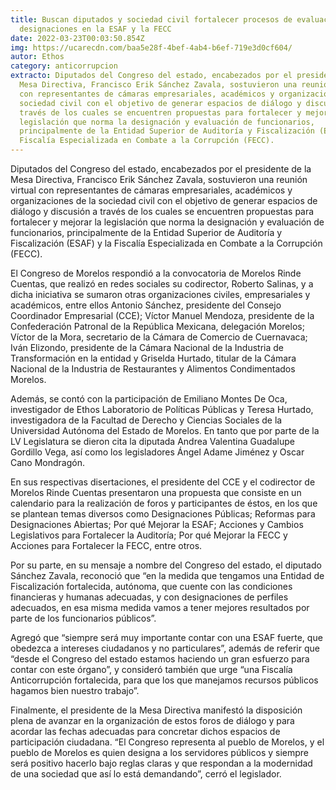 ```yaml
---
title: Buscan diputados y sociedad civil fortalecer procesos de evaluación y
  designaciones en la ESAF y la FECC
date: 2022-03-23T00:03:50.854Z
img: https://ucarecdn.com/baa5e28f-4bef-4ab4-b6ef-719e3d0cf604/
autor: Ethos
category: anticorrupcion
extracto: Diputados del Congreso del estado, encabezados por el presidente de la
  Mesa Directiva, Francisco Erik Sánchez Zavala, sostuvieron una reunión virtual
  con representantes de cámaras empresariales, académicos y organizaciones de la
  sociedad civil con el objetivo de generar espacios de diálogo y discusión a
  través de los cuales se encuentren propuestas para fortalecer y mejorar la
  legislación que norma la designación y evaluación de funcionarios,
  principalmente de la Entidad Superior de Auditoría y Fiscalización (ESAF) y la
  Fiscalía Especializada en Combate a la Corrupción (FECC).
---
```

Diputados del Congreso del estado, encabezados por el presidente de la Mesa Directiva, Francisco Erik Sánchez Zavala, sostuvieron una reunión virtual con representantes de cámaras empresariales, académicos y organizaciones de la sociedad civil con el objetivo de generar espacios de diálogo y discusión a través de los cuales se encuentren propuestas para fortalecer y mejorar la legislación que norma la designación y evaluación de funcionarios, principalmente de la Entidad Superior de Auditoría y Fiscalización (ESAF) y la Fiscalía Especializada en Combate a la Corrupción (FECC).

El Congreso de Morelos respondió a la convocatoria de Morelos Rinde Cuentas, que realizó en redes sociales su codirector, Roberto Salinas, y a dicha iniciativa se sumaron otras organizaciones civiles, empresariales y académicos, entre ellos Antonio Sánchez, presidente del Consejo Coordinador Empresarial (CCE); Víctor Manuel Mendoza, presidente de la Confederación Patronal de la República Mexicana, delegación Morelos; Víctor de la Mora, secretario de la Cámara de Comercio de Cuernavaca; Iván Elizondo, presidente de la Cámara Nacional de la Industria de Transformación en la entidad y Griselda Hurtado, titular de la Cámara Nacional de la Industria de Restaurantes y Alimentos Condimentados Morelos.

Además, se contó con la participación de Emiliano Montes De Oca, investigador de Ethos Laboratorio de Políticas Públicas y Teresa Hurtado, investigadora de la Facultad de Derecho y Ciencias Sociales de la Universidad Autónoma del Estado de Morelos. En tanto que por parte de la LV Legislatura se dieron cita la diputada Andrea Valentina Guadalupe Gordillo Vega, así como los legisladores Ángel Adame Jiménez y Oscar Cano Mondragón.

En sus respectivas disertaciones, el presidente del CCE y el codirector de Morelos Rinde Cuentas presentaron una propuesta que consiste en un calendario para la realización de foros y participantes de éstos, en los que se plantean temas diversos como Designaciones Públicas; Reformas para Designaciones Abiertas; Por qué Mejorar la ESAF; Acciones y Cambios Legislativos para Fortalecer la Auditoría; Por qué Mejorar la FECC y Acciones para Fortalecer la FECC, entre otros.

Por su parte, en su mensaje a nombre del Congreso del estado, el diputado Sánchez Zavala, reconoció que “en la medida que tengamos una Entidad de Fiscalización fortalecida, autónoma, que cuente con las condiciones financieras y humanas adecuadas, y con designaciones de perfiles adecuados, en esa misma medida vamos a tener mejores resultados por parte de los funcionarios públicos”.

Agregó que “siempre será muy importante contar con una ESAF fuerte, que obedezca a intereses ciudadanos y no particulares”, además de referir que “desde el Congreso del estado estamos haciendo un gran esfuerzo para contar con este órgano”, y consideró también que urge “una Fiscalía Anticorrupción fortalecida, para que los que manejamos recursos públicos hagamos bien nuestro trabajo”.

Finalmente, el presidente de la Mesa Directiva manifestó la disposición plena de avanzar en la organización de estos foros de diálogo y para acordar las fechas adecuadas para concretar dichos espacios de participación ciudadana. “El Congreso representa al pueblo de Morelos, y el pueblo de Morelos es quien designa a los servidores públicos y siempre será positivo hacerlo bajo reglas claras y que respondan a la modernidad de una sociedad que así lo está demandando”, cerró el legislador.